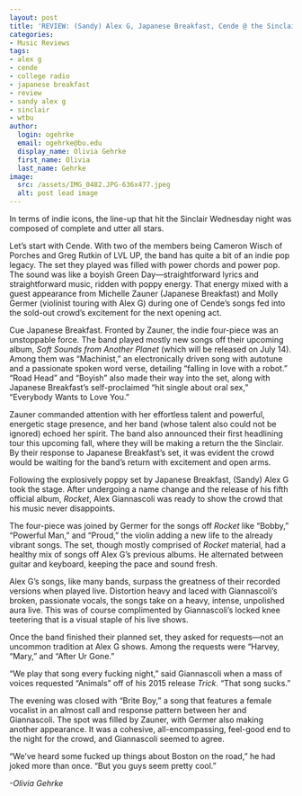 ```yaml
---
layout: post
title: 'REVIEW: (Sandy) Alex G, Japanese Breakfast, Cende @ the Sinclair 07/05'
categories:
- Music Reviews
tags:
- alex g
- cende
- college radio
- japanese breakfast
- review
- sandy alex g
- sinclair
- wtbu
author:
  login: ogehrke
  email: ogehrke@bu.edu
  display_name: Olivia Gehrke
  first_name: Olivia
  last_name: Gehrke
image:
  src: /assets/IMG_0482.JPG-636x477.jpeg
  alt: post lead image
---
```


In terms of indie icons, the line-up that hit the Sinclair Wednesday night was composed of complete and utter all stars.

Let’s start with Cende. With two of the members being Cameron Wisch of Porches and Greg Rutkin of LVL UP, the band has quite a bit of an indie pop legacy. The set they played was filled with power chords and power pop. The sound was like a boyish Green Day—straightforward lyrics and straightforward music, ridden with poppy energy. That energy mixed with a guest appearance from Michelle Zauner (Japanese Breakfast) and Molly Germer (violinist touring with Alex G) during one of Cende’s songs fed into the sold-out crowd’s excitement for the next opening act.

Cue Japanese Breakfast. Fronted by Zauner, the indie four-piece was an unstoppable force. The band played mostly new songs off their upcoming album, _Soft Sounds from Another Planet_ (which will be released on July 14). Among them was “Machinist,” an electronically driven song with autotune and a passionate spoken word verse, detailing “falling in love with a robot.” “Road Head” and “Boyish” also made their way into the set, along with Japanese Breakfast’s self-proclaimed “hit single about oral sex,” “Everybody Wants to Love You.”

Zauner commanded attention with her effortless talent and powerful, energetic stage presence, and her band (whose talent also could not be ignored) echoed her spirit. The band also announced their first headlining tour this upcoming fall, where they will be making a return the the Sinclair. By their response to Japanese Breakfast’s set, it was evident the crowd would be waiting for the band’s return with excitement and open arms.

Following the explosively poppy set by Japanese Breakfast, (Sandy) Alex G took the stage. After undergoing a name change and the release of his fifth official album, _Rocket_, Alex Giannascoli was ready to show the crowd that his music never disappoints.

The four-piece was joined by Germer for the songs off _Rocket_ like “Bobby,” “Powerful Man,” and “Proud,” the violin adding a new life to the already vibrant songs. The set, though mostly comprised of _Rocket_ material, had a healthy mix of songs off Alex G’s previous albums. He alternated between guitar and keyboard, keeping the pace and sound fresh.

Alex G’s songs, like many bands, surpass the greatness of their recorded versions when played live. Distortion heavy and laced with Giannascoli’s broken, passionate vocals, the songs take on a heavy, intense, unpolished aura live. This was of course complimented by Giannascoli’s locked knee teetering that is a visual staple of his live shows.

Once the band finished their planned set, they asked for requests—not an uncommon tradition at Alex G shows. Among the requests were “Harvey, “Mary,” and “After Ur Gone.”

“We play that song every fucking night,” said Giannascoli when a mass of voices requested “Animals” off of his 2015 release _Trick_. “That song sucks.”

The evening was closed with “Brite Boy,” a song that features a female vocalist in an almost call and response pattern between her and Giannascoli. The spot was filled by Zauner, with Germer also making another appearance. It was a cohesive, all-encompassing, feel-good end to the night for the crowd, and Giannascoli seemed to agree.

“We’ve heard some fucked up things about Boston on the road,” he had joked more than once. “But you guys seem pretty cool.”

_\-Olivia Gehrke_